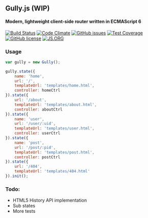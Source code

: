 ## Gully.js (WIP)
#### Modern, lightweight client-side router written in ECMAScript 6

[![Build Status](https://travis-ci.org/nmabhinandan/gully.svg)](https://travis-ci.org/nmabhinandan/gully)
[![Code Climate](https://codeclimate.com/github/nmabhinandan/gully/badges/gpa.svg)](https://codeclimate.com/github/nmabhinandan/gully)
[![GitHub issues](https://img.shields.io/github/issues/nmabhinandan/gully.svg)](https://github.com/nmabhinandan/gully/issues)
[![Test Coverage](https://codeclimate.com/github/nmabhinandan/gully/badges/coverage.svg)](https://codeclimate.com/github/nmabhinandan/gully)
<img width="12" src="data:image/gif;base64,R0lGODlhAQABAPAAAP">
[![GitHub license](https://img.shields.io/badge/license-MIT-blue.svg)](https://raw.githubusercontent.com/nmabhinandan/gully/master/LICENSE)
[![JS.ORG](https://img.shields.io/badge/js.org-gully.js.org-ffb400.svg?style=flat)](http://js.org)

### Usage

```javascript
var gully = new Gully();

gully.state({
    name: 'home',
    url: '/',
    templateUrl: 'templates/home.html',
    controller: homeCtrl
}).state({
    url: '/about',
    templateUrl: 'templates/about.html',
    controller: aboutCtrl
}).state({
    name: 'user',
    url: '/user/:uid',
    templateUrl: 'templates/user.html',
    controller: userCtrl
}).state({
    name: 'post',
    url: '/post/:pid',
    templateUrl: 'templates/post.html',
    controller: postCtrl
}).state({
    url: '/404',
    templateUrl: 'templates/404.html'
}).init();

```


### Todo:

* HTML5 History API implementation
* Sub states
* More tests
